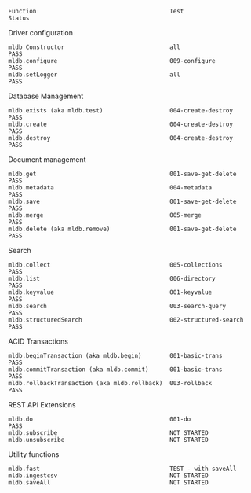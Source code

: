 
    Function                                      Test                  Status
Driver configuration

    mldb Constructor                              all                   PASS
    mldb.configure                                009-configure         PASS
    mldb.setLogger                                all                   PASS

Database Management

    mldb.exists (aka mldb.test)                   004-create-destroy    PASS
    mldb.create                                   004-create-destroy    PASS
    mldb.destroy                                  004-create-destroy    PASS

Document management

    mldb.get                                      001-save-get-delete   PASS
    mldb.metadata                                 004-metadata          PASS
    mldb.save                                     001-save-get-delete   PASS
    mldb.merge                                    005-merge             PASS
    mldb.delete (aka mldb.remove)                 001-save-get-delete   PASS

Search

    mldb.collect                                  005-collections       PASS
    mldb.list                                     006-directory         PASS
    mldb.keyvalue                                 001-keyvalue          PASS
    mldb.search                                   003-search-query      PASS
    mldb.structuredSearch                         002-structured-search PASS

ACID Transactions

    mldb.beginTransaction (aka mldb.begin)        001-basic-trans       PASS
    mldb.commitTransaction (aka mldb.commit)      001-basic-trans       PASS
    mldb.rollbackTransaction (aka mldb.rollback)  003-rollback          PASS

REST API Extensions

    mldb.do                                       001-do                PASS
    mldb.subscribe                                NOT STARTED
    mldb.unsubscribe                              NOT STARTED

Utility functions

    mldb.fast                                     TEST - with saveAll
    mldb.ingestcsv                                NOT STARTED
    mldb.saveAll                                  NOT STARTED
